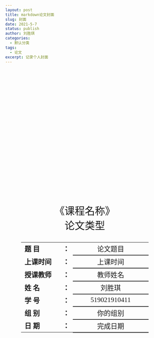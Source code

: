 ```yaml
---
layout: post
title: markdown论文封面
slug: 封面
date: 2021-5-7
status: publish
author: 刘胜琪
categories: 
  - 默认分类
tags: 
  - 论文
excerpt: 记录个人封面
---
```

<div class="cover" style="page-break-after:always;font-family:仿宋;width:100%;height:100%;border:none;margin: 0 auto;text-align:center;">
    <div style="width:50%;;margin: 0 auto;height:0;padding-bottom:40%;">
        <img src="https://vi.sjtu.edu.cn/uploads/files/caf2f5045c47308250fab3812dfe2003-6896b91594f238b24e67696224948251.png" alt="校名" style="width:100%;"/>
    </div>
    </br></br></br></br>
    <div style="width:60%;margin: 0 auto;height:0;padding-bottom:25%;">
        <img src="http://vi.sjtu.edu.cn/uploads/files/4db0e710e5f315187fb467bbc5276078-e0012ccb0271f6dc738c024a653801e9.png" alt="校徽" style="width:100%;"/>
	</div>
    </br></br>
    <p style="text-align:center;font-size:24pt;margin: 0 auto">《课程名称》</p>
    <p style="text-align:center;font-size:24pt;margin: 0 auto">论文类型 </p>
    </br>
    </br>
    <table style="border:none;text-align:center;width:80%;font-family:仿宋;margin: 0 auto;">
    <tbody style="font-family:仿宋;font-size:16pt;">
    	<tr style="font-weight:bold;"> 
    		<td style="width:30%;text-align:justify;">题    目</td>
    		<td style="width:5%">：</td> 
    		<td style="font-weight:normal;border-bottom: 2px solid;text-align:center;"> 论文题目</td>     </tr>
    	<tr style="font-weight:bold;"> 
    		<td style="width:30%;text-align:justify;">上课时间</td>
    		<td style="width:5%">：</td> 
    		<td style="font-weight:normal;border-bottom: 2px solid;text-align:center;"> 上课时间</td>     </tr>
    	<tr style="font-weight:bold;"> 
    		<td style="width:30%;text-align:justify;">授课教师</td>
    		<td style="width:5%">：</td> 
    		<td style="font-weight:normal;border-bottom: 2px solid;text-align:center;">教师姓名 </td>     </tr>
    	<tr style="font-weight:bold;"> 
    		<td style="width:30%;text-align:justify;">姓    名</td>
    		<td style="width:5%">：</td> 
    		<td style="font-weight:normal;border-bottom: 2px solid;text-align:center;"> 刘胜琪</td>     </tr>
    	<tr style="font-weight:bold;"> 
    		<td style="width:30%;text-align:justify;">学    号</td>
    		<td style="width:5%">：</td> 
    		<td style="font-weight:normal;border-bottom: 2px solid;text-align:center;">519021910411 </td>     </tr>
    	<tr style="font-weight:bold;"> 
    		<td style="width:30%;text-align:justify;">组    别</td>
    		<td style="width:5%">：</td> 
    		<td style="font-weight:normal;border-bottom: 2px solid;text-align:center;"> 你的组别</td>     </tr>
    	<tr style="font-weight:bold;"> 
    		<td style="width:30%;text-align:justify;">日    期</td>
    		<td style="width:5%">：</td> 
    		<td style="font-weight:normal;border-bottom: 2px solid;text-align:center;">完成日期 </td>     </tr>
    </tbody>              
    </table>
</div>

